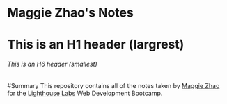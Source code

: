 # Maggie Zhao's Notes

# This is an H1 header (largrest)
###### This is an H6 header (smallest)

#Summary
This repository contains all of the notes taken by [Maggie Zhao](https://github.com/maggiezhao11) for the [Lighthouse Labs](https://www.lighthouselabs.ca/) Web Development Bootcamp.

